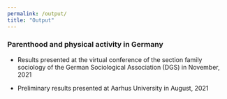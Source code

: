 ```yaml
---
permalink: /output/
title: "Output"
---
```


### Parenthood and physical activity in Germany

* Results presented at the virtual conference of the section family sociology of the German Sociological Association (DGS) in November, 2021 [<i class="far fa-file-pdf" aria-hidden="true"></i>](https://mfr.de-1.osf.io/render?url=https://osf.io/ef3hb/?direct%26mode=render%26action=download%26mode=render)

* Preliminary results presented at Aarhus University in August, 2021 [<i class="far fa-file-pdf" aria-hidden="true"></i>](https://mfr.de-1.osf.io/render?url=https://osf.io/h3ydq/?direct%26mode=render%26action=download%26mode=render)